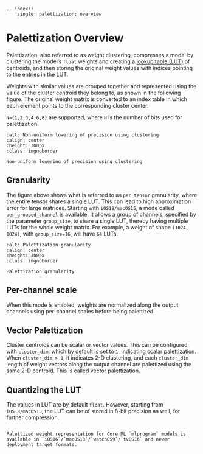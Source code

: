 ```{eval-rst}
.. index:: 
    single: palettization; overview
```

# Palettization Overview

Palettization, also referred to as weight clustering,  compresses a model by clustering the model’s `float` weights and creating a [lookup table (LUT)](https://en.wikipedia.org/wiki/Lookup_table) of centroids, and then storing the original weight values with indices pointing to the entries in the LUT. 

Weights with similar values are grouped together and represented using the value of the cluster centroid they belong to, as shown in the following figure. The original weight matrix is converted to an index table in which each element points to the corresponding cluster center.
                    
`N={1,2,3,4,6,8}` are supported, where `N` is the number of bits used for palettization.

```{figure} images/palettization-overview.png
:alt: Non-uniform lowering of precision using clustering
:align: center
:height: 300px
:class: imgnoborder

Non-uniform lowering of precision using clustering
```

## Granularity
The figure above shows what is referred to as `per_tensor` granularity, where the entire tensor shares a single LUT. This can lead to high approximation error for large matrices. 
Starting with `iOS18/macOS15`, a mode called `per_grouped_channel` is available. It allows a group of channels, specified by the parameter `group_size`, to share a single LUT, thereby having multiple LUTs for the whole weight matrix. For example, a weight of shape `(1024, 1024)`, with `group_size=16`, will have `64` LUTs.

```{figure} images/palettization-granularity.png
:alt: Palettization granularity
:align: center
:height: 300px
:class: imgnoborder

Palettization granularity
```

## Per-channel scale
When this mode is enabled, weights are normalized along the output channels using per-channel scales before being palettized.

## Vector Palettization
Cluster centroids can be scalar or vector values. This can be configured with `cluster_dim`, which by default is set to `1`, indicating scalar palettization. 
When `cluster_dim > 1`, it indicates 2-D clustering, and each `cluster_dim` length of weight vectors along the output channel are palettized using the same 2-D centroid. This is called vector palettization.

## Quantizing the LUT
The values in LUT are by default `float`. However, starting from `iOS18/macOS15`, the LUT can be of stored in 8-bit precision as well, for further compression.

```{admonition} Feature Availability

Palettized weight representation for Core ML `mlprogram` models is available in `iOS16`/`macOS13`/`watchOS9`/`tvOS16` and newer deployment target formats.
```

